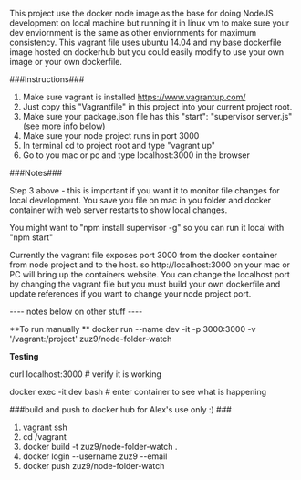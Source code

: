 This project use the docker node image as the base for doing NodeJS development on local machine but running it in linux vm to make sure your dev enviornment is the same as other enviornments for maximum consistency.  This vagrant file uses ubuntu 14.04 and my base dockerfile image hosted on dockerhub but you could easily modify to use your own image or your own dockerfile.  


###Instructions###

1. Make sure vagrant is installed https://www.vagrantup.com/
2. Just copy this "Vagrantfile" in this project into your current project root.
3. Make sure your package.json file has this "start": "supervisor server.js" (see more info below)
4. Make sure your node project runs in port 3000
5. In terminal cd to project root and type "vagrant up"
6. Go to you mac or pc and type localhost:3000 in the browser

###Notes###

Step 3 above - this is important if you want it to monitor file changes for local development. You save you file on mac in you folder and docker container with web server restarts to show local changes.

You might want to "npm install supervisor -g" so you can run it local with "npm start"

Currently the vagrant file exposes port 3000 from the docker container from node project and to the host. so
http://localhost:3000 on your mac or PC will bring up the containers website. You can change the localhost port by changing the vagrant file but you must build your own dockerfile and update references if you want to change your node project port.

----  notes below on other stuff ----

**To  run manually **
docker run --name dev -it -p 3000:3000 -v '/vagrant:/project' zuz9/node-folder-watch

**Testing**

curl localhost:3000 # verify it is working

docker exec -it dev bash # enter container to see what is happening

###build and push to docker hub for Alex's use only :) ###

1. vagrant ssh
2. cd /vagrant
3. docker build -t zuz9/node-folder-watch .
4. docker login --username zuz9 --email
5. docker push zuz9/node-folder-watch
